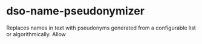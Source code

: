 # dso-name-pseudonymizer
Replaces names in text with pseudonyms generated from a configurable list or algorithmically.  Allow
